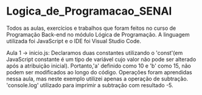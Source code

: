 # Logica_de_Programacao_SENAI
 Todos as aulas, exercícios e trabalhos que foram feitos no curso de Programação Back-end no módulo Lógica de Programação. A linguagem utilizada foi JavaScript e o  IDE foi Visual Studio Code.

 Aula 1 
 -> inicio.js: Declaramos duas constantes utilizando o 'const'(em JavaScript constante é um tipo de variável cujo valor não pode ser alterado após a atribuição inicial). Portanto,'a' definido como 10 e 'b' como 15, não podem ser modificados ao longo do código. Operações foram aprendidas nessa aula, mas neste exemplo utilizei apenas a operação de subtração. 'console.log' utilizado para imprimir a subtração com resultado -5.
